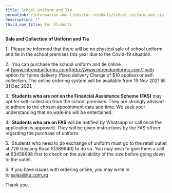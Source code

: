 ```yaml
---
title: School Uniform and Tie
permalink: /information-and-links/for-students/school-uniform-and-tie
description: ""
third_nav_title: For Students
---
```

**Sale and Collection of Uniform and Tie**

1.  Please be informed that there will be no physical sale of school uniform and tie in the school premises this year due to the Covid-19 situation.

2.  You can purchase the school uniform and tie online at [www.intrenduniforms.com](http://www.intrenduniforms.com/) with option for home delivery (fixed delivery Charge of $10 applies) or self-collection. The online ordering system will be available from 19 Nov 2021 till 31 Dec 2021.

3.  **Students who are not on the Financial Assistance Scheme (FAS)** may opt for self-collection from the school premises. They are strongly advised to adhere to the chosen appointment date and time. We seek your understanding that no walk-ins will be entertained.

4.  **Students who are on FAS** will be notified by Whatsapp or call once the application is approved. They will be given instructions by the FAS officer regarding the purchase of uniform.   

5.  Students who need to do exchange of uniform must go to the retail outlet at 729 Geylang Road S(389640) to do so. You may wish to give them a call at 63458698 first to check on the availability of the size before going down to the outlet.

6\. If you have issues with ordering online, you may write in to [sales@itu.com.sg](mailto:sales@itu.com.sg)

Thank you.